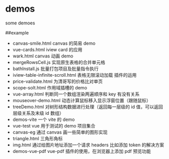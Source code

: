 # demos

some demoes

##example

-   canvas-smile.html canvas 的简易 demo
-   vue-cards.html iview card 的应用
-   wark.html canvas 动画 demo
-   mergeRowsCell.js 实现原生表格的合并单元格
-   bathInstall.js 批量打包项目及批量指令执行
-   iview-table-infinite-scroll.html 表格无限滚动加载 插件的运用
-   price-validate.html 为清哥写的价格比对单页
-   scope-solt.html 作用域插槽的 demo
-   vue-array.html 判断同一个数组渲染两遍顺序和 key 有没有关系
-   mouseover-demo.html 动态计算鼠标移入显示浮窗位置（跟随鼠标）
-   treeDemo.html 对树形结构数据进行处理（返回每一层级的 id 值，可以返回层级关系及末级 id 数组）
-   demos-vite 一个 vite 的 demo
-   vue-test vue 用于测试的 demo 项目集合
-   canvas-eg 通过 canvas 画一些简单的图形实现
-   triangle.html 三角形角标
-   img.html 通过给图片地址添加一个请求 headers 比如添加 token 的解决方案
-   demos-vue-pdf vue-pdf 插件的使用，在浏览器上添加 pdf 预览功能
